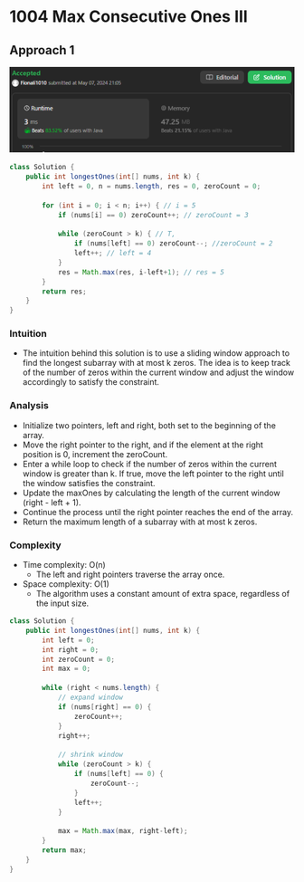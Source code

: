 # 1004 Max Consecutive Ones III

## Approach 1

![alt text](image-5.png)

```java
class Solution {
    public int longestOnes(int[] nums, int k) {
        int left = 0, n = nums.length, res = 0, zeroCount = 0;

        for (int i = 0; i < n; i++) { // i = 5
            if (nums[i] == 0) zeroCount++; // zeroCount = 3
           
            while (zeroCount > k) { // T, 
                if (nums[left] == 0) zeroCount--; //zeroCount = 2
                left++; // left = 4
            }
            res = Math.max(res, i-left+1); // res = 5
        }
        return res;
    }
}
```


### Intuition
- The intuition behind this solution is to use a sliding window approach to find the longest subarray with at most k zeros. The idea is to keep track of the number of zeros within the current window and adjust the window accordingly to satisfy the constraint.

### Analysis
- Initialize two pointers, left and right, both set to the beginning of the array.
- Move the right pointer to the right, and if the element at the right position is 0, increment the zeroCount.
- Enter a while loop to check if the number of zeros within the current window is greater than k. If true, move the left pointer to the right until the window satisfies the constraint.
- Update the maxOnes by calculating the length of the current window (right - left + 1).
- Continue the process until the right pointer reaches the end of the array.
- Return the maximum length of a subarray with at most k zeros.

### Complexity
- Time complexity: O(n)
  - The left and right pointers traverse the array once.
- Space complexity: O(1)
  - The algorithm uses a constant amount of extra space, regardless of the input size.

```java
class Solution {
    public int longestOnes(int[] nums, int k) {
        int left = 0;
        int right = 0;
        int zeroCount = 0;
        int max = 0;

        while (right < nums.length) {
            // expand window
            if (nums[right] == 0) {
                zeroCount++;
            }
            right++;

            // shrink window
            while (zeroCount > k) {
                if (nums[left] == 0) {
                    zeroCount--;
                }
                left++;
            }

            max = Math.max(max, right-left);
        }
        return max;
    }
}
```